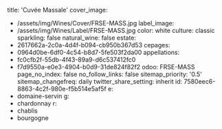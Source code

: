title: 'Cuvée Massale'
cover_image:
  - /assets/img/Wines/Cover/FRSE-MASS.jpg
label_image:
  - /assets/img/Wines/Label/FRSE-MASS.jpg
color: white
culture: classic
sparkling: false
natural_wine: false
estate:
  - 2617662a-2c0a-4d4f-b094-cb950b367d53
cepages:
  - 0964d0be-6df0-4c54-b8d7-5fe503f2da00
appellations:
  - fc0cfb2f-55db-4f43-89a9-d6c537412fc0
  - f7d9550a-e0e3-4904-b0d9-31de824f82f2
odoo: FRSE-MASS
page_no_index: false
no_follow_links: false
sitemap_priority: '0.5'
sitemap_changefreq: daily
twitter_share_setting: inherit
id: 7580eec6-8863-4c2f-980e-f5b514e5af5f
e:
  - domaine-servin
g:
  - chardonnay
r:
  - chablis
  - bourgogne
